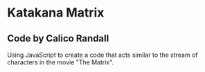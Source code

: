 # Katakana Matrix
## Code by Calico Randall

Using JavaScript to create a code that acts similar to the stream of characters in the movie "The Matrix". 